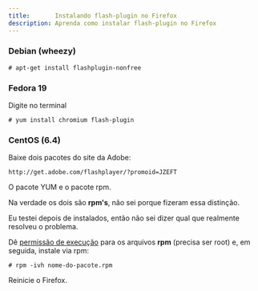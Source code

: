 ```yaml
---
title:       Instalando flash-plugin no Firefox
description: Aprenda como instalar flash-plugin no Firefox
---
```



### Debian (wheezy)

    # apt-get install flashplugin-nonfree

### Fedora 19

Digite no terminal

    # yum install chromium flash-plugin


### CentOS (6.4)


Baixe dois pacotes do site da Adobe:

    http://get.adobe.com/flashplayer/?promoid=JZEFT

O pacote YUM e o pacote rpm.

Na verdade os dois são __rpm's__, não sei porque fizeram essa distinção.

Eu testei depois de instalados, então não sei dizer qual que realmente resolveu o problema.

Dê [permissão de execução](/linux/como-dar-permissao-de-execucao) para os arquivos __rpm__ (precisa ser root) e, em seguida,
instale via rpm:

    # rpm -ivh nome-do-pacote.rpm

Reinicie o Firefox.


    